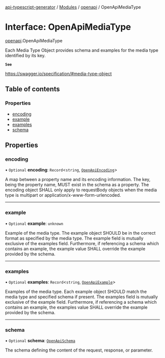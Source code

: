 [api-typescript-generator](../../README.md) / [Modules](../modules.md) / [openapi](../modules/openapi.md) / OpenApiMediaType

# Interface: OpenApiMediaType

[openapi](../modules/openapi.md).OpenApiMediaType

Each Media Type Object provides schema and examples for the media type identified by its key.

**`See`**

https://swagger.io/specification/#media-type-object

## Table of contents

### Properties

- [encoding](openapi.OpenApiMediaType.md#encoding)
- [example](openapi.OpenApiMediaType.md#example)
- [examples](openapi.OpenApiMediaType.md#examples)
- [schema](openapi.OpenApiMediaType.md#schema)

## Properties

### encoding

• `Optional` **encoding**: `Record`\<`string`, [`OpenApiEncoding`](openapi.OpenApiEncoding.md)\>

A map between a property name and its encoding information. The key, being the property name, MUST exist in the
schema as a property. The encoding object SHALL only apply to requestBody objects when the media type is
multipart or application/x-www-form-urlencoded.

___

### example

• `Optional` **example**: `unknown`

Example of the media type. The example object SHOULD be in the correct format as specified by the media type. The
example field is mutually exclusive of the examples field. Furthermore, if referencing a schema which contains an
example, the example value SHALL override the example provided by the schema.

___

### examples

• `Optional` **examples**: `Record`\<`string`, [`OpenApiExample`](openapi.OpenApiExample.md)\>

Examples of the media type. Each example object SHOULD match the media type and specified schema if present. The
examples field is mutually exclusive of the example field. Furthermore, if referencing a schema which contains an
example, the examples value SHALL override the example provided by the schema.

___

### schema

• `Optional` **schema**: [`OpenApiSchema`](../modules/openapi.md#openapischema)

The schema defining the content of the request, response, or parameter.
